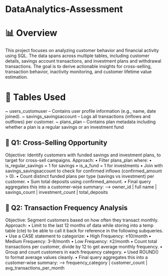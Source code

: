 # DataAnalytics-Assessment

# 📊 Overview
This project focuses on analyzing customer behavior and financial activity using SQL. The data spans across multiple tables, including customer details, savings account transactions, and investment plans and withdrawal transactions. The goal is to derive actionable insights for cross-selling, transaction behavior, inactivity monitoring, and customer lifetime value estimation.

# 📁 Tables Used
~ users_customuser – Contains user profile information (e.g., name, date joined).
~ savings_savingsaccount – Logs all transactions (inflows and outflows) per customer.
~ plans_plan – Contains plan metadata including whether a plan is a regular savings or an investment fund

## 🧩 Q1: Cross-Selling Opportunity
Objective: Identify customers with funded savings and investment plans, to target for cross-sell campaigns.
Approach:
  •	Filter plans_plan where:
      •	is_regular_savings = 1 for savings
      •	is_a_fund = 1 for investments
  •	Join with savings_savingsaccount to check for confirmed inflows (confirmed_amount > 0).
  •	Count distinct funded plans per type (savings vs investment) per customer.
  •	Sum total deposits using confirmed_amount.
  •	Final query aggregates this into a customer-wise summary:
    -->	owner_id | full name | savings_count | investment_count | total_deposits

## 🧩 Q2: Transaction Frequency Analysis
Objective: Segment customers based on how often they transact monthly.
Approach:
  •	Limit to the last 12 months of data while storing into a temp table (cte) to be able to call it back for reference in the following subqueries.
  •	Use a CASE statement to categorize:
      •	High Frequency: ≥10/month
      •	Medium Frequency: 3–9/month
      •	Low Frequency: ≤2/month
  •	Count total transactions per customer, divide by 12 to get average monthly frequency.
  •	Group and count customers in each frequency category.
  •	Used ROUND() to format average values cleanly.
  •	Final query aggregates this into a customer-wise summary:
    --> frequency_category | customer_count | avg_transactions_per_month

## 
